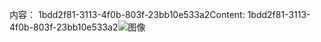 <span data-ttu-id="81ba9-101">内容： 1bdd2f81-3113-4f0b-803f-23bb10e533a2</span><span class="sxs-lookup"><span data-stu-id="81ba9-101">Content: 1bdd2f81-3113-4f0b-803f-23bb10e533a2</span></span>![图像](8a6ceb14-65be-4566-b208-45474ae73eb3.png)
